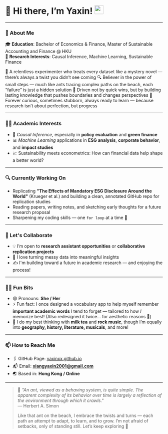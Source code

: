 # 👋 Hi there, I’m Yaxin! <img src="https://media.giphy.com/media/hvRJCLFzcasrR4ia7z/giphy.gif" width="28">

---

### 🧭 About Me

🎓 **Education**: Bachelor of Economics & Finance, Master of Sustainable Accounting and Finance @ HKU  
📌 **Research Interests**: Causal Inference, Machine Learning, Sustainable Finance  

🧐 A relentless experimenter who treats every dataset like a mystery novel — there’s always a twist you didn’t see coming
🔍 Believer in the power of small steps — much like ants tracing complex paths on the beach, each “failure” is just a hidden solution
🚀 Driven not by quick wins, but by building lasting knowledge that pushes boundaries and changes perspectives
🧠 Forever curious, sometimes stubborn, always ready to learn — because research isn’t about perfection, but progress

---

### 👩‍🔬 Academic Interests

- 🧠 *Causal Inference*, especially in **policy evaluation** and **green finance**
- 📊 *Machine Learning* applications in **ESG analysis**, **corporate behavior**, and **impact studies**
- 📈 Sustainability meets econometrics: How can financial data help shape a better world?

---

### 🔍 Currently Working On

- Replicating **"The Effects of Mandatory ESG Disclosure Around the World"** (Krueger et al.) and building a clean, annotated GitHub repo for replication studies
- Reading papers, writing notes, and sketching early thoughts for a future research proposal
- Sharpening my coding skills — one `for loop` at a time 🐍

---

### 💬 Let's Collaborate

- 💡 I’m open to **research assistant opportunities** or **collaborative replication projects**
- 🧪 I love turning messy data into meaningful insights
- ✍️ I'm building toward a future in academic research — and enjoying the process!

---

### 🙋‍♀️ Fun Bits

- 😄 Pronouns: **She / Her**
- ⚡ Fun fact: I once designed a vocabulary app to help myself remember **important academic words** I tend to forget — tailored to how *I* memorize best! (Also redesigned it twice... for aesthetic reasons 🎨)
- 🧋 I do my best thinking with **milk tea** and **rock music**, though I’m equally into **geography, history, literature, musicals**, and more!

---

### 📫 How to Reach Me

- 🖇️ GitHub Page: [yaxinxx.github.io](https://yaxinxx.github.io/Sweetheart-Vocabulary/index.html)
- 📬 Email: **xiangyaxin2001@gmail.com**
- 🌏 Based in: **Hong Kong / Online**

---

> 🐜 *"An ant, viewed as a behaving system, is quite simple. The apparent complexity of its behavior over time is largely a reflection of the environment through which it crawls."*  
> — Herbert A. Simon  
>  
> Like that ant on the beach, I embrace the twists and turns — each path an attempt to adapt, to learn, and to grow. I’m not afraid of setbacks, only of standing still. Let’s keep exploring 🌱
